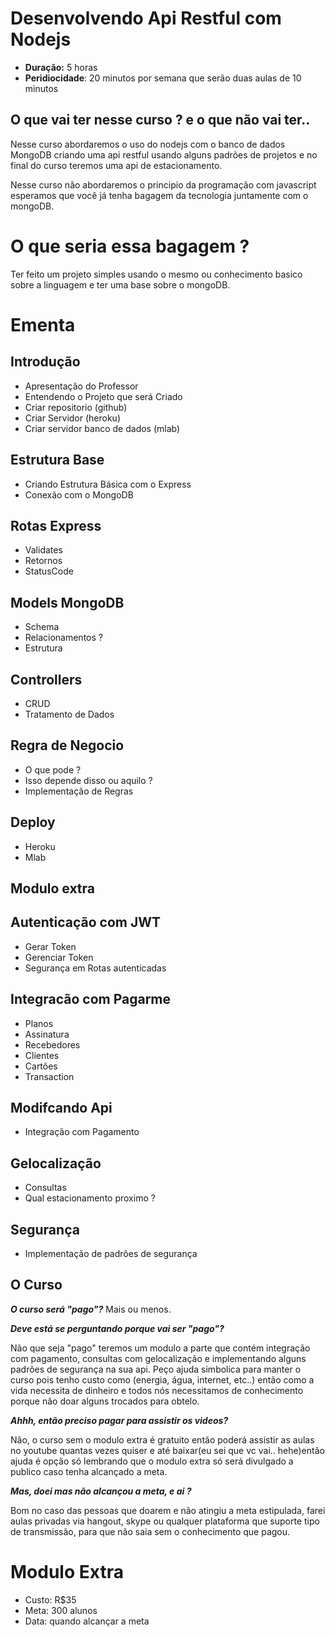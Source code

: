 # Desenvolvendo Api Restful com Nodejs

- **Duração:** 5 horas
- **Peridiocidade**: 20 minutos por semana que serão duas aulas de 10 minutos

## O que vai ter nesse curso ? e o que não vai ter..

Nesse curso abordaremos o uso do nodejs com o banco de dados MongoDB criando uma api restful usando alguns padrões de projetos e no final do curso teremos uma api de estacionamento.

Nesse curso não  abordaremos o principio da programação com javascript esperamos que você já tenha bagagem da tecnologia juntamente com o mongoDB.

# O que seria essa bagagem ?

Ter feito um projeto simples usando o mesmo ou conhecimento basico sobre a linguagem e ter uma base sobre o mongoDB.

# Ementa 

## Introdução
  - Apresentação do Professor
  - Entendendo o Projeto que será Criado
  -  Criar repositorio (github)
  -  Criar Servidor (heroku)
  -  Criar servidor banco de dados (mlab)

## Estrutura Base
  - Criando Estrutura Básica com o Express
  - Conexão com o MongoDB
  
## Rotas Express
  - Validates
  - Retornos
  - StatusCode

## Models MongoDB
  - Schema
  - Relacionamentos ?
  - Estrutura

## Controllers
  - CRUD 
  - Tratamento de Dados

## Regra de Negocio
  - O que pode ?
  - Isso depende disso ou aquilo ?
  - Implementação de Regras

## Deploy
  - Heroku
  - Mlab


## Modulo extra 

## Autenticação com JWT
 - Gerar Token
 - Gerenciar Token
 - Segurança em Rotas autenticadas

## Integracão com Pagarme
 - Planos
 - Assinatura
 - Recebedores
 - Clientes
 - Cartões
 - Transaction


## Modifcando Api
 - Integração com Pagamento

## Gelocalização
 - Consultas
 - Qual estacionamento proximo ?

## Segurança 
 - Implementação de padrões de segurança



## O Curso

***O curso será "pago"?***  Mais ou menos.

***Deve está se perguntando porque vai ser "pago"?***

Não que seja "pago" teremos um modulo a parte que contém integração com pagamento, consultas com gelocalização e implementando alguns padrões de segurança na sua api. Peço ajuda simbolica para manter o curso pois tenho custo como (energia, água, internet, etc..) então como a vida necessita de dinheiro e todos nós necessitamos de conhecimento porque não doar alguns trocados para obtelo.

***Ahhh, então preciso pagar para assistir os videos?***

Não, o curso sem o modulo extra é gratuito então poderá assistir as aulas no youtube quantas vezes quiser e até baixar(eu sei que vc vai.. hehe)então ajuda é opção só lembrando que o modulo extra só será divulgado a publico caso tenha alcançado a meta.

***Mas, doei mas não alcançou a meta, e ai ?***

Bom no caso das pessoas que doarem e não atingiu a meta estipulada, farei aulas privadas via hangout, skype ou qualquer plataforma que suporte tipo de transmissão, para que não saia sem o conhecimento que pagou.



# Modulo Extra
 - Custo: R$35
 - Meta: 300 alunos
 - Data: quando alcançar a meta

